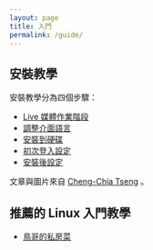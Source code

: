 ```yaml
---
layout: page
title: 入門
permalink: /guide/
---
```


## 安裝教學

安裝教學分為四個步驟：

- [Live 媒體作業階段](/guide/step-1/)
- [調整介面語言](/guide/step-2/)
- [安裝到硬碟](/guide/step-3/)
- [初次登入設定](/guide/step-4/)
- [安裝後設定](/guide/config/)

文章與圖片來自 [Cheng-Chia Tseng](http://breezymove.blogspot.tw/2014/01/fedora-20.html) 。

## 推薦的 Linux 入門教學
- [鳥哥的私房菜](http://linux.vbird.org/)
